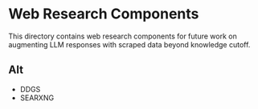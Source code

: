 # Web Research Components

This directory contains web research components for future work on augmenting LLM responses with scraped data beyond knowledge cutoff.


## Alt
- DDGS
- SEARXNG